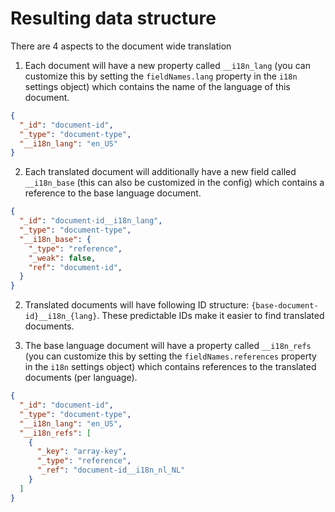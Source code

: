 # Resulting data structure
There are 4 aspects to the document wide translation

1. Each document will have a new property called `__i18n_lang` (you can customize this by setting the `fieldNames.lang` property in the `i18n` settings object) which contains the name of the language of this document.
```json
{
  "_id": "document-id",
  "_type": "document-type",
  "__i18n_lang": "en_US"
}
```

2. Each translated document will additionally have a new field called `__i18n_base` (this can also be customized in the config) which contains a reference to the base language document.
```json
{
  "_id": "document-id__i18n_lang",
  "_type": "document-type",
  "__i18n_base": {
    "_type": "reference",
    "_weak": false,
    "ref": "document-id",
  }
}
```

2. Translated documents will have following ID structure: `{base-document-id}__i18n_{lang}`. These predictable IDs make it easier to find translated documents.

2. The base language document will have a property called `__i18n_refs` (you can customize this by setting the `fieldNames.references` property in the `i18n` settings object) which contains references to the translated documents (per language).
```json
{
  "_id": "document-id",
  "_type": "document-type",
  "__i18n_lang": "en_US",
  "__i18n_refs": [
    {
      "_key": "array-key",
      "_type": "reference",
      "_ref": "document-id__i18n_nl_NL"
    }
  ]
}
```